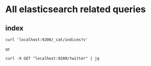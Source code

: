 # All elasticsearch related queries

## index

```
curl 'localhost:9200/_cat/indices?v'
```

or 

```
curl -X GET "localhost:9200/twitter" | jq
```
